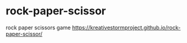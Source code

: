 # rock-paper-scissor
rock paper scissors game
https://kreativestormproject.github.io/rock-paper-scissor/
